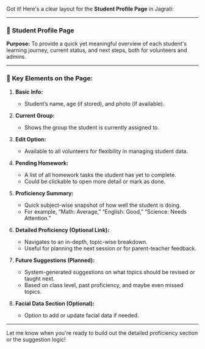 Got it! Here's a clear layout for the **Student Profile Page** in Jagrati:

---

### 🎒 **Student Profile Page**

**Purpose:**
To provide a quick yet meaningful overview of each student's learning journey, current status, and next steps, both for volunteers and admins.

---

### 📌 **Key Elements on the Page:**

1. **Basic Info:**

   * Student’s name, age (if stored), and photo (if available).

2. **Current Group:**

   * Shows the group the student is currently assigned to.

3. **Edit Option:**

   * Available to all volunteers for flexibility in managing student data.

4. **Pending Homework:**

   * A list of all homework tasks the student has yet to complete.
   * Could be clickable to open more detail or mark as done.

5. **Proficiency Summary:**

   * Quick subject-wise snapshot of how well the student is doing.
   * For example, “Math: Average,” “English: Good,” “Science: Needs Attention.”

6. **Detailed Proficiency (Optional Link):**

   * Navigates to an in-depth, topic-wise breakdown.
   * Useful for planning the next session or for parent-teacher feedback.

7. **Future Suggestions (Planned):**

   * System-generated suggestions on what topics should be revised or taught next.
   * Based on class level, past proficiency, and maybe even missed topics.

8. **Facial Data Section (Optional):**

   * Option to add or update facial data if needed.

---

Let me know when you're ready to build out the detailed proficiency section or the suggestion logic!
